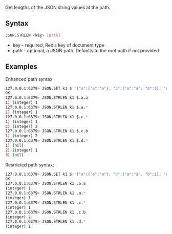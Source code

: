 Get lengths of the JSON string values at the path.

## Syntax

```bash
JSON.STRLEN <key> [path]
```

* key - required, Redis key of document type
* path - optional, a JSON path. Defaults to the root path if not provided

## Examples

Enhanced path syntax:

```bash
127.0.0.1:6379> JSON.SET k1 $ '{"a":{"a":"a"}, "b":{"a":"a", "b":1}, "c":{"a":"a", "b":"bb"}, "d":{"a":1, "b":"b", "c":3}}'
OK
127.0.0.1:6379> JSON.STRLEN k1 $.a.a
1) (integer) 1
127.0.0.1:6379> JSON.STRLEN k1 $.a.*
1) (integer) 1
127.0.0.1:6379> JSON.STRLEN k1 $.c.*
1) (integer) 1
2) (integer) 2
127.0.0.1:6379> JSON.STRLEN k1 $.c.b
1) (integer) 2
127.0.0.1:6379> JSON.STRLEN k1 $.d.*
1) (nil)
2) (integer) 1
3) (nil)
```

Restricted path syntax:

```bash
127.0.0.1:6379> JSON.SET k1 $ '{"a":{"a":"a"}, "b":{"a":"a", "b":1}, "c":{"a":"a", "b":"bb"}, "d":{"a":1, "b":"b", "c":3}}'
OK
127.0.0.1:6379> JSON.STRLEN k1 .a.a
(integer) 1
127.0.0.1:6379> JSON.STRLEN k1 .a.*
(integer) 1
127.0.0.1:6379> JSON.STRLEN k1 .c.*
(integer) 1
127.0.0.1:6379> JSON.STRLEN k1 .c.b
(integer) 2
127.0.0.1:6379> JSON.STRLEN k1 .d.*
(integer) 1
```
